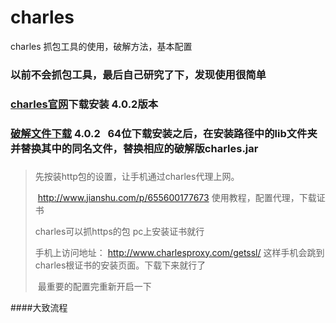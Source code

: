 # charles
charles 抓包工具的使用，破解方法，基本配置

### 以前不会抓包工具，最后自己研究了下，发现使用很简单

### [charles官网](https://www.charlesproxy.com/latest-release/download.do )下载安装  4.0.2版本

### [破解文件下载](http://blog.csdn.net/tech4j/article/details/53509329)  4.0.2   64位下载安装之后，在安装路径中的lib文件夹并替换其中的同名文件，替换相应的破解版charles.jar

###
>  先按装http包的设置，让手机通过charles代理上网。
> 
>  http://www.jianshu.com/p/655600177673 使用教程，配置代理，下载证书
> 
>  charles可以抓https的包
>  pc上安装证书就行
>
>  手机上访问地址： http://www.charlesproxy.com/getssl/ 这样手机会跳到charles根证书的安装页面。下载下来就行了 
>
>  最重要的配置完重新开启一下
>

####大致流程



